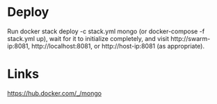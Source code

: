 # Deploy 

Run docker stack deploy -c stack.yml mongo (or docker-compose -f stack.yml up), wait for it to initialize completely, and visit http://swarm-ip:8081, http://localhost:8081, or http://host-ip:8081 (as appropriate).


# Links
https://hub.docker.com/_/mongo